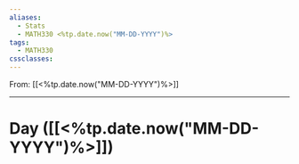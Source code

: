 ```yaml
---
aliases:
  - Stats
  - MATH330 <%tp.date.now("MM-DD-YYYY")%>
tags:
  - MATH330
cssclasses:
---
```

From: [[<%tp.date.now("MM-DD-YYYY")%>]]

-------
# Day  ([[<%tp.date.now("MM-DD-YYYY")%>]])

